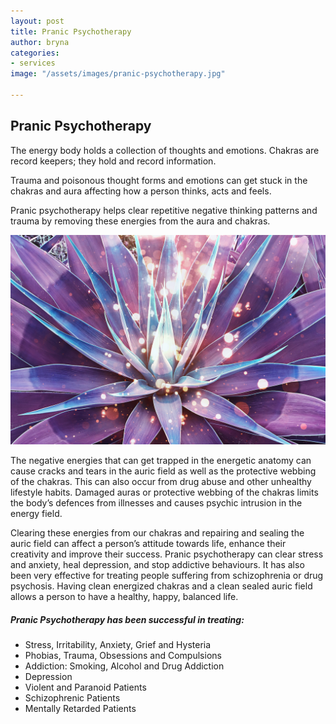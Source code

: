 ```yaml
---
layout: post
title: Pranic Psychotherapy
author: bryna
categories:
- services
image: "/assets/images/pranic-psychotherapy.jpg"

---
```

## Pranic Psychotherapy

The energy body holds a collection of thoughts and emotions. Chakras are record keepers; they hold and record information. 

Trauma and poisonous thought forms and emotions can get stuck in the chakras and aura affecting how a person thinks, acts and feels. 

Pranic psychotherapy helps clear repetitive negative thinking patterns and trauma by removing these energies from the aura and chakras.

![](/assets/images/agave-plant.jpg)

The negative energies that can get trapped in the energetic anatomy can cause cracks and tears in the auric field as well as the protective webbing of the chakras. This can also occur from drug abuse and other unhealthy lifestyle habits. Damaged auras or protective webbing of the chakras limits the body’s defences from illnesses and causes psychic intrusion in the energy field.

Clearing these energies from our chakras and repairing and sealing the auric field can affect a person’s attitude towards life, enhance their creativity and improve their success. Pranic psychotherapy can clear stress and anxiety, heal depression, and stop addictive behaviours. It has also been very effective for treating people suffering from schizophrenia or drug psychosis. Having clean energized chakras and a clean sealed auric field allows a person to have a healthy, happy, balanced life.

##### Pranic Psychotherapy has been successful in treating:

* Stress, Irritability, Anxiety, Grief and Hysteria
* Phobias, Trauma, Obsessions and Compulsions
* Addiction: Smoking, Alcohol and Drug Addiction
* Depression
* Violent and Paranoid Patients
* Schizophrenic Patients
* Mentally Retarded Patients